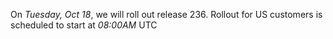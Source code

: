On *Tuesday, Oct 18*, we will roll out release 236. Rollout for US customers is scheduled to start at *08:00AM* UTC
